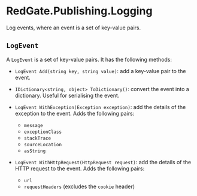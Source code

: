 # RedGate.Publishing.Logging

Log events, where an event is a set of key-value pairs.

## `LogEvent`

A `LogEvent` is a set of key-value pairs.
It has the following methods:

* `LogEvent Add(string key, string value)`:
  add a key-value pair to the event.

* `IDictionary<string, object> ToDictionary()`:
  convert the event into a dictionary.
  Useful for serialising the event.

* `LogEvent WithException(Exception exception)`:
  add the details of the exception to the event.
  Adds the following pairs:

  * `message`
  * `exceptionClass`
  * `stackTrace`
  * `sourceLocation`
  * `asString`

* `LogEvent WithHttpRequest(HttpRequest request)`:
  add the details of the HTTP request to the event.
  Adds the following pairs:

  * `url`
  * `requestHeaders` (excludes the `cookie` header)

